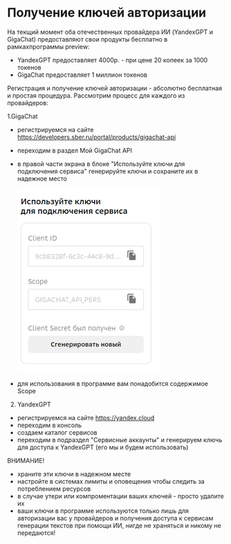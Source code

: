 # Получение ключей авторизации

На текщий момент оба отечественных провайдера ИИ (YandexGPT и GigaChat) предоставляют свои продукты бесплатно в рамкахпрограммы preview:

- YandexGPT предоставляет 4000р. - при цене 20 копеек за 1000 токенов
- GigaChat предоставляет 1 миллион токенов

Регистрация и получение ключей авторизации - абсолютно бесплатная и простая процедура. Рассмотрим процесс для каждого из провайдеров:

1.GigaChat

- регистрируемся на сайте https://developers.sber.ru/portal/products/gigachat-api
- переходим в раздел Мой GigaChat API
- в правой части экрана в блоке "Используйте ключи для подключения сервиса" генерируйте ключи и сохраните их в надежное место

  ![alt text](image.png)

- для использования в программе вам понадобится содержимое Scope

2. YandexGPT

- регистрируемся на сайте https://yandex.cloud
- переходим в консоль
- создаем каталог сервисов
- переходим в подраздел "Сервисные аккаунты" и генерируем ключь для доступа к YandexGPT (его мы и будем использовать)

ВНИМАНИЕ!

- храните эти ключи в надежном месте
- настройте в системах лимиты и оповещения чтобы следить за потреблением ресурсов
- в случае утери или компроментации ваших ключей - просто удалите их
- ваши ключи в программе используются только лишь для авторизации вас у провайдеров и получения доступа к сервисам генерации текстов при помощи ИИ, нигде не храняться и никому не передаются!

